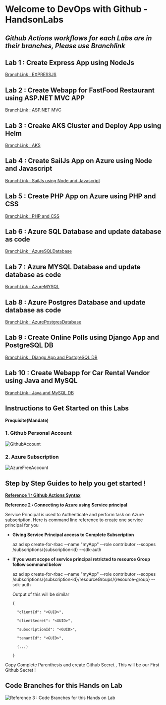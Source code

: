 # Welcome to DevOps with Github - HandsonLabs

## *Github Actions workflows for each Labs are in their branches, Please use Branchlink*


## Lab 1 : Create Express App using NodeJs
[BranchLink : EXPRESSJS](https://github.com/sagarvsh/DevopsWithGithub-Hands-on-Labs/tree/EXPRESSJS)

## Lab 2 : Create Webapp for FastFood Restaurant using ASP.NET MVC APP
[BranchLink : ASP.NET MVC](https://github.com/jethanivijay/DevopsWithGithub-Hands-on-Labs/tree/ASPNETMVC)

## Lab 3 : Creake AKS Cluster and Deploy App using Helm
[BranchLink : AKS](https://github.com/jethanivijay/DevopsWithGithub-Hands-on-Labs/tree/AKS)

## Lab 4 : Create SailJs App on Azure using Node and Javascript
[BranchLink : SailJs using Node and Javascript ](https://github.com/jethanivijay/DevopsWithGithub-Hands-on-Labs/tree/SAILJS)

## Lab 5 : Create PHP App on Azure using PHP and CSS
[BranchLink : PHP and CSS](https://github.com/jethanivijay/DevopsWithGithub-Hands-on-Labs/tree/PHP)

## Lab 6 : Azure SQL Database and update database as code
[BranchLink : AzureSQLDatabase](https://github.com/jethanivijay/DevopsWithGithub-Hands-on-Labs/tree/AzureSQLDatabase)

## Lab 7 : Azure MYSQL Database and update database as code
[BranchLink : AzureMYSQL](https://github.com/jethanivijay/DevopsWithGithub-Hands-on-Labs/tree/AzureMYSQLDatabase)

## Lab 8 : Azure Postgres Database and update database as code
[BranchLink : AzurePostgresDatabase](https://github.com/jethanivijay/DevopsWithGithub-Hands-on-Labs/tree/AzurePostgresDatabase)

## Lab 9  : Create Online Polls using Django App and PostgreSQL DB
[BranchLink : Django App and PostgreSQL DB](https://github.com/jethanivijay/DevopsWithGithub-Hands-on-Labs/tree/DjangoPostgresdb)

## Lab 10 : Create Webapp for Car Rental Vendor using Java and MySQL
[BranchLink : Java and MySQL DB ](https://github.com/jethanivijay/DevopsWithGithub-Hands-on-Labs/tree/JavaMySQLdb)


##  Instructions to Get Started on this Labs

**Prequisite(Mandate)**
### 1. Github Personal Account

![GithubAccount](/GithubPersonalAccount.JPG)

### 2. Azure Subscription

![AzureFreeAccount](/AzureFreeAccount.JPG)

## Step by Step Guides to help you get started ! 

[**Reference 1 : Github Actions Syntax**](https://docs.github.com/en/free-pro-team@latest/actions/reference/workflow-syntax-for-github-actions)


[**Reference 2 : Connecting to Azure using Service principal**](https://docs.microsoft.com/en-us/cli/azure/create-an-azure-service-principal-azure-cli)

Service Principal is used to Authenticate and perform task on Azure subscription.
Here is command line reference to create one service principal for you

- **Giving Service Principal access to Complete Subscription**

    az ad sp create-for-rbac --name "myApp" --role contributor --scopes /subscriptions/{subscription-id} --sdk-auth

- **If you want scope of service principal retricted to resource Group follow command below**

    az ad sp create-for-rbac --name "myApp" --role contributor --scopes /subscriptions/{subscription-id}/resourceGroups/{resource-group} --sdk-auth

    Output of this will be similar 


      {

        "clientId": "<GUID>",

        "clientSecret": "<GUID>",

        "subscriptionId": "<GUID>",

        "tenantId": "<GUID>",

        (...)

      }

Copy Complete Parenthesis and create Github Secret , This will be our First Github Secret !




## Code Branches for this Hands on Lab

![**Reference 3 : Code Branches for this Hands on Lab**](Codebranches.JPG)
